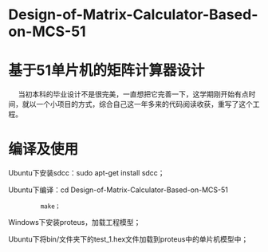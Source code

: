 # Design-of-Matrix-Calculator-Based-on-MCS-51
# 基于51单片机的矩阵计算器设计
      当初本科的毕业设计不是很完美，一直想把它完善一下，这学期刚开始有点时间，就以一个小项目的方式，综合自己这一年多来的代码阅读收获，重写了这个工程。
# 编译及使用
Ubuntu下安装sdcc：sudo apt-get install sdcc；

Ubuntu下编译：cd Design-of-Matrix-Calculator-Based-on-MCS-51

             make；

Windows下安装proteus，加载工程模型；

Ubuntu下将bin/文件夹下的test_1.hex文件加载到proteus中的单片机模型中；
